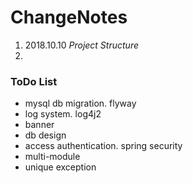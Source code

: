 # ChangeNotes

1. 2018.10.10  *Project Structure*
2.   




### ToDo List
* mysql db migration. flyway
* log system. log4j2
* banner
* db design
* access authentication. spring security
* multi-module
* unique exception

